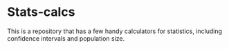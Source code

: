 # Stats-calcs

This is a repository that has a few handy calculators for statistics, including confidence intervals and population size.
